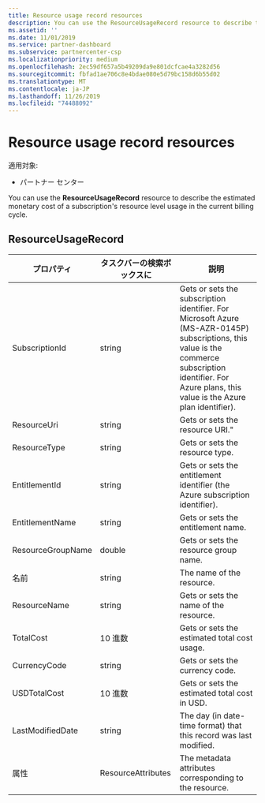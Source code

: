 ```yaml
---
title: Resource usage record resources
description: You can use the ResourceUsageRecord resource to describe the estimated monetary cost of a subscription's resource level usage in the current billing cycle.
ms.assetid: ''
ms.date: 11/01/2019
ms.service: partner-dashboard
ms.subservice: partnercenter-csp
ms.localizationpriority: medium
ms.openlocfilehash: 2ec59df657a5b49209da9e801dcfcae4a3282d56
ms.sourcegitcommit: fbfad1ae706c8e4bdae080e5d79bc158d6b55d02
ms.translationtype: MT
ms.contentlocale: ja-JP
ms.lasthandoff: 11/26/2019
ms.locfileid: "74488092"
---
```

# <a name="resource-usage-record-resources"></a>Resource usage record resources

適用対象:

- パートナー センター

You can use the **ResourceUsageRecord** resource to describe the estimated monetary cost of a subscription's resource level usage in the current billing cycle.

## <a name="resourceusagerecord"></a>ResourceUsageRecord

| プロパティ         | タスクバーの検索ボックスに               | 説明                                                                                   |
|------------------|--------------------|-----------------------------------------------------------------------------------------------|
| SubscriptionId           | string             | Gets or sets the subscription identifier. For Microsoft Azure (MS-AZR-0145P) subscriptions, this value is the commerce subscription identifier. For Azure plans, this value is the Azure plan identifier).                  |
| ResourceUri  | string             | Gets or sets the resource URI."                                                        |
| ResourceType          | string             | Gets or sets the resource type.                                       |
| EntitlementId               | string             | Gets or sets the entitlement identifier (the Azure subscription identifier).                                                 |
| EntitlementName             | string             | Gets or sets the entitlement name.                                                     |
| ResourceGroupName        | double             | Gets or sets the resource group name.   |
| 名前   | string             | The name of the resource. |
| ResourceName   | string             | Gets or sets the name of the resource. |
| TotalCost   | 10 進数             | Gets or sets the estimated total cost usage. |
| CurrencyCode   | string             | Gets or sets the currency code.                                          |
| USDTotalCost   | 10 進数             | Gets or sets the estimated total cost in USD.                                         |
| LastModifiedDate | string             | The day (in date-time format) that this record was last modified.                             |
| 属性       | ResourceAttributes | The metadata attributes corresponding to the resource.                                        |                                           |
